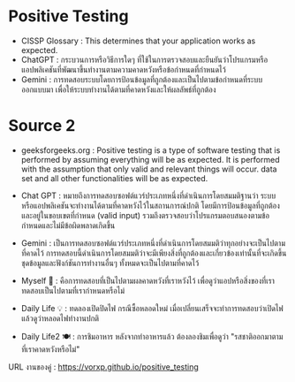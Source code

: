 # Positive Testing

- CISSP Glossary : This determines that your application works as expected.
- ChatGPT : กระบวนการหรือวิธีการใดๆ ที่ใช้ในการตรวจสอบและยืนยันว่าโปรแกรมหรือแอปพลิเคชันที่พัฒนาขึ้นทำงานตามความคาดหวังหรือข้อกำหนดที่กำหนดไว้
- Gemini : การทดสอบระบบโดยการป้อนข้อมูลที่ถูกต้องและเป็นไปตามข้อกำหนดที่ระบบออกแบบมา เพื่อให้ระบบทำงานได้ตามที่คาดหวังและให้ผลลัพธ์ที่ถูกต้อง

# Source 2
- geeksforgeeks.org : Positive testing is a type of software testing that is performed by assuming everything will be as expected. It is performed with the assumption that only valid and relevant things will occur. data set and all other functionalities will be as expected.
- Chat GPT : หมายถึงการทดสอบซอฟต์แวร์ประเภทหนึ่งที่ดำเนินการโดยสมมติฐานว่า ระบบหรือแอปพลิเคชันจะทำงานได้ตามที่คาดหวังไว้ในสถานการณ์ปกติ โดยมีการป้อนข้อมูลที่ถูกต้องและอยู่ในขอบเขตที่กำหนด (valid input) รวมถึงตรวจสอบว่าโปรแกรมตอบสนองตามข้อกำหนดและไม่มีข้อผิดพลาดเกิดขึ้น
- Gemini : เป็นการทดสอบซอฟต์แวร์ประเภทหนึ่งที่ดำเนินการโดยสมมติว่าทุกอย่างจะเป็นไปตามที่คาดไว้  การทดสอบนี้ดำเนินการโดยสมมติว่าจะมีเพียงสิ่งที่ถูกต้องและเกี่ยวข้องเท่านั้นที่จะเกิดขึ้น  ชุดข้อมูลและฟังก์ชันการทำงานอื่นๆ ทั้งหมดจะเป็นไปตามที่คาดไว้

- Myself 🤩 : คือการทดสอบที่เป็นไปตามผลคาดหวังที่เราหวังไว้ เพื่อดูว่าแอปหรือสิ่งของที่เราทดสอบเป็นไปตามที่เรากำหนดหรือไม่
- Daily Life 💡 : ทดลองเปิดปิดไฟ กรณีซื้อหลอดใหม่ เมื่อเปลี่ยนเสร็จจะทำการทดสอบว่าเปิดไฟ แล้วดูว่าหลอดไฟทำงานปกติ
- Daily Life2 🍽️ : การชิมอาหาร หลังจากทำอาหารแล้ว ต้องลองชิมเพื่อดูว่า "รสชาติออกมาตามที่เราคาดหวังหรือไม่"

URL งานของคู่ : https://vorxp.github.io/positive_testing
